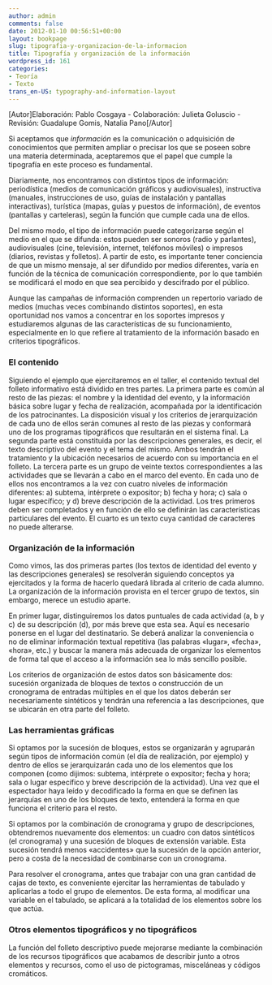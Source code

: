 ```yaml
---
author: admin
comments: false
date: 2012-01-10 00:56:51+00:00
layout: bookpage
slug: tipografia-y-organizacion-de-la-informacion
title: Tipografía y organización de la información
wordpress_id: 161
categories:
- Teoría
- Texto
trans_en-US: typography-and-information-layout
---
```


[Autor]Elaboración: Pablo Cosgaya - Colaboración: Julieta Goluscio - Revisión: Guadalupe Gomis, Natalia Pano[/Autor]

Si aceptamos que _información_ es la comunicación o adquisición de conocimientos que permiten ampliar o precisar los que se poseen sobre una materia determinada, aceptaremos que el papel que cumple la tipografía en este proceso es fundamental.

Diariamente, nos encontramos con distintos tipos de información: periodística (medios de comunicación gráficos y audiovisuales), instructiva (manuales, instrucciones de uso, guías de instalación y pantallas interactivas), turística (mapas, guías y puestos de información), de eventos (pantallas y carteleras), según la función que cumple cada una de ellos.

Del mismo modo, el tipo de información puede categorizarse según el medio en el que se difunda: estos pueden ser sonoros (radio y parlantes), audiovisuales (cine, televisión, internet, teléfonos móviles) o impresos (diarios, revistas y folletos). A partir de esto, es importante tener conciencia de que un mismo mensaje, al ser difundido por medios diferentes, varía en función de la técnica de comunicación correspondiente, por lo que también se modificará el modo en que sea percibido y descifrado por el público.

Aunque las campañas de información comprenden un repertorio variado de medios (muchas veces combinando distintos soportes), en esta oportunidad nos vamos a concentrar en los soportes impresos y estudiaremos algunas de las características de su funcionamiento, especialmente en lo que refiere al tratamiento de la información basado en criterios tipográficos.



### El contenido


Siguiendo el ejemplo que ejercitaremos en el taller, el contenido textual del folleto informativo está dividido en tres partes. La primera parte es común al resto de las piezas: el nombre y la identidad del evento, y la información básica sobre lugar y fecha de realización, acompañada por la identificación de los patrocinantes. La disposición visual y los criterios de jerarquización de cada uno de ellos serán comunes al resto de las piezas y conformará uno de los programas tipográficos que resultarán en el sistema final. La segunda parte está constituida por las descripciones generales, es decir, el texto descriptivo del evento y el tema del mismo. Ambos tendrán el tratamiento y la ubicación necesarios de acuerdo con su importancia en el folleto. La tercera parte es un grupo de veinte textos correspondientes a las actividades que se llevarán a cabo en el marco del evento. En cada uno de ellos nos encontramos a la vez con cuatro niveles de información diferentes: a) subtema, intérprete o expositor; b) fecha y hora; c) sala o lugar específico; y d) breve descripción de la actividad. Los tres primeros deben ser completados y en función de ello se definirán las características particulares del evento. El cuarto es un texto cuya cantidad de caracteres no puede alterarse.




### Organización de la información



Como vimos, las dos primeras partes (los textos de identidad del evento y las descripciones generales) se resolverán siguiendo conceptos ya ejercitados y la forma de hacerlo quedará librada al criterio de cada alumno. La organización de la información provista en el tercer grupo de textos, sin embargo, merece un estudio aparte.

En primer lugar, distinguiremos los datos puntuales de cada actividad (a, b y c) de su descripción (d), por más breve que esta sea. Aquí es necesario ponerse en el lugar del destinatario. Se deberá analizar la conveniencia o no de eliminar información textual repetitiva (las palabras «lugar», «fecha», «hora», etc.) y buscar la manera más adecuada de organizar los elementos de forma tal que el acceso a la información sea lo más sencillo posible.

Los criterios de organización de estos datos son básicamente dos: sucesión organizada de bloques de textos o construcción de un cronograma de entradas múltiples en el que los datos deberán ser necesariamente sintéticos y tendrán una referencia a las descripciones, que se ubicarán en otra parte del folleto.



### Las herramientas gráficas


Si optamos por la sucesión de bloques, estos se organizarán y agruparán según tipos de información común (el día de realización, por ejemplo) y dentro de ellos se jerarquizarán cada uno de los elementos que los componen (como dijimos: subtema, intérprete o expositor; fecha y hora; sala o lugar específico y breve descripción de la actividad). Una vez que el espectador haya leído y decodificado la forma en que se definen las jerarquías en uno de los bloques de texto, entenderá la forma en que funciona el criterio para el resto.

Si optamos por la combinación de cronograma y grupo de descripciones, obtendremos nuevamente dos elementos: un cuadro con datos sintéticos (el cronograma) y una sucesión de bloques de extensión variable. Esta sucesión tendrá menos «accidentes» que la sucesión de la opción anterior, pero a costa de la necesidad de combinarse con un cronograma.

Para resolver el cronograma, antes que trabajar con una gran cantidad de cajas de texto, es conveniente ejercitar las herramientas de tabulado y aplicarlas a todo el grupo de elementos. De esta forma, al modificar una variable en el tabulado, se aplicará a la totalidad de los elementos sobre los que actúa.



### Otros elementos tipográficos y no tipográficos


La función del folleto descriptivo puede mejorarse mediante la combinación de los recursos tipográficos que acabamos de describir junto a otros elementos y recursos, como el uso de pictogramas, misceláneas y códigos cromáticos.
